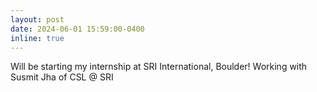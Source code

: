 ```yaml
---
layout: post
date: 2024-06-01 15:59:00-0400
inline: true
---
```


Will be starting my internship at SRI International, Boulder! Working with Susmit Jha of CSL @ SRI
